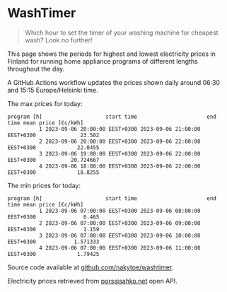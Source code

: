 
# WashTimer

> Which hour to set the timer of your washing machine for cheapest wash? Look no further!

This page shows the periods for highest and lowest electricity prices in Finland 
for running home appliance programs of different lengths throughout the day. 

A GitHub Actions workflow updates the prices shown daily around 06:30 and 15:15 Europe/Helsinki time.

The max prices for today:

	program [h]                    start time                      end time mean price [€c/kWh]
	          1 2023-09-06 20:00:00 EEST+0300 2023-09-06 21:00:00 EEST+0300              23.502
	          2 2023-09-06 20:00:00 EEST+0300 2023-09-06 22:00:00 EEST+0300             22.0455
	          3 2023-09-06 19:00:00 EEST+0300 2023-09-06 22:00:00 EEST+0300           20.724667
	          4 2023-09-06 18:00:00 EEST+0300 2023-09-06 22:00:00 EEST+0300             18.8255

The min prices for today:

	program [h]                    start time                      end time mean price [€c/kWh]
	          1 2023-09-06 07:00:00 EEST+0300 2023-09-06 08:00:00 EEST+0300               0.465
	          2 2023-09-06 07:00:00 EEST+0300 2023-09-06 09:00:00 EEST+0300               1.159
	          3 2023-09-06 07:00:00 EEST+0300 2023-09-06 10:00:00 EEST+0300            1.571333
	          4 2023-09-06 07:00:00 EEST+0300 2023-09-06 11:00:00 EEST+0300             1.79425


Source code available at [github.com/nakytoe/washtimer](https://github.com/nakytoe/washtimer).

Electricity prices retrieved from [porssisahko.net](https://porssisahko.net/api) open API.
